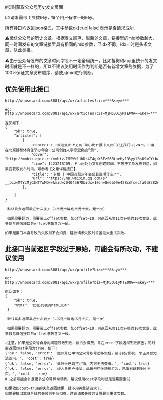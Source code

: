 #实时获取公众号历史发文页面

url请求需带上参数key，每个用户有唯一的key。

所有接口均返回json格式，其中参数ok[true|false]表示是否请求成功.

⚠️微信公众号的历史文章，根据发文顺序，越新的文章，链接里的mid参数越大，同一时间发布的文章链接里具有相同的mid参数，但idx不同，idx=1时是头条文章，以此类推。

⚠️由于公众号发布的文章时间字段不一定全局统一，比如搜狗和app里统计的发文时间就是不一样的，所以不建议使用时间作为判断是否有新增文章的依据，为了100%保证文章发布顺序，请使用mid进行判断。

## 优先使用此接口

```
http://whosecard.com:8081/api/wx/articles?biz=***&key=***

eg:
http://whosecard.com:8081/api/wx/articles?biz=MjM5ODIyMTE0MA==&key=***

返回如下：
{
    "ok": true,
    "articles": [
        {
            "content": "欢迎点击上方的“华尔街日报中文网”关注我们1月24日，百度在北京首都体育馆举办年会，公司创始人李彦宏身披“黄",
            "cover": "http://mmbiz.qpic.cn/mmbiz/IMSWclibDr4T4gcX6FzS6RiaeHy135yylRsU9kCYibabkWcLgibJa6HqHDAptmZuO0icc1uRk0tAQiciaTVsUEicWmFw3w/0",
            "time": 1423215709, # ⚠️此处为文章创建时间，不等于文章发布时间，如果要获取发布时间，可参考【文章详情接口】
            "title": "专栏 | 中国互联网年会盛筵说明什么？",
            "url": "https://mp.weixin.qq.com/s?__biz=MTYzMjQ3NTYwMQ==&mid=204045670&idx=1&sn=8e6b09e428cdfcecfa018382d04e6647#rd"
        },
        ...
    ]
}
 
 默认最多返回最近十次发文（⚠️不是十篇也不是十天，是十次）

 如果需要翻页，需要带上offset参数，如offset=10，则返回从第11次开始的10次文章，此参数与微信接口的offset参数含义一致。

如果是接口本身导致的失败则不会扣费，建议请求失败时设置最大重试次数。
```

## 此接口当前返回字段过于原始，可能会有所改动，不建议使用
```
http://whosecard.com:8081/api/wx/profile?biz=***&key=***

eg:
http://whosecard.com:8081/api/wx/profile?biz=MjM5ODIyMTE0MA==&key=***

返回如下：
{
	"ok": true,
	"html": "历史列表页html文本"
 }

 默认最多返回最近十次发文（⚠️不是十篇也不是十天，是十次）

 如果需要翻页，需要带上offset参数，如offset=10，则返回从第11次开始的10次文章，此参数与微信接口的offset参数含义一致。

⚠️注意，如果是公众号自身的问题导致失败，依旧会扣费，并在error字段返回失败原因，同时会返回cost字段为true，如下：
{'ok': false, 'error': '此帐号已申请公众号帐号迁移流程，被冻结/回收，小主页暂无法访问。', 'cost': true}
{'ok': false, 'error': '此帐号已自主注销，内容无法查看。', 'cost': true}
{'ok': false, 'error': '经大量用户投诉，此帐号存在违规行为，已限制跳转到小主页。', 'cost': true}
# 之后可能会扩展更多公众号异常场景，建议使用cost字段判断是否需要重试

如果收到cost=true的失败返回结果，就不用再重试请求了。
如果是接口本身导致的失败则不会扣费，建议请求失败时设置最大重试次数。
```